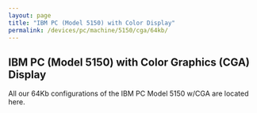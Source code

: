 ```yaml
---
layout: page
title: "IBM PC (Model 5150) with Color Display"
permalink: /devices/pc/machine/5150/cga/64kb/
---
```


IBM PC (Model 5150) with Color Graphics (CGA) Display
---

All our 64Kb configurations of the IBM PC Model 5150 w/CGA are located here.
